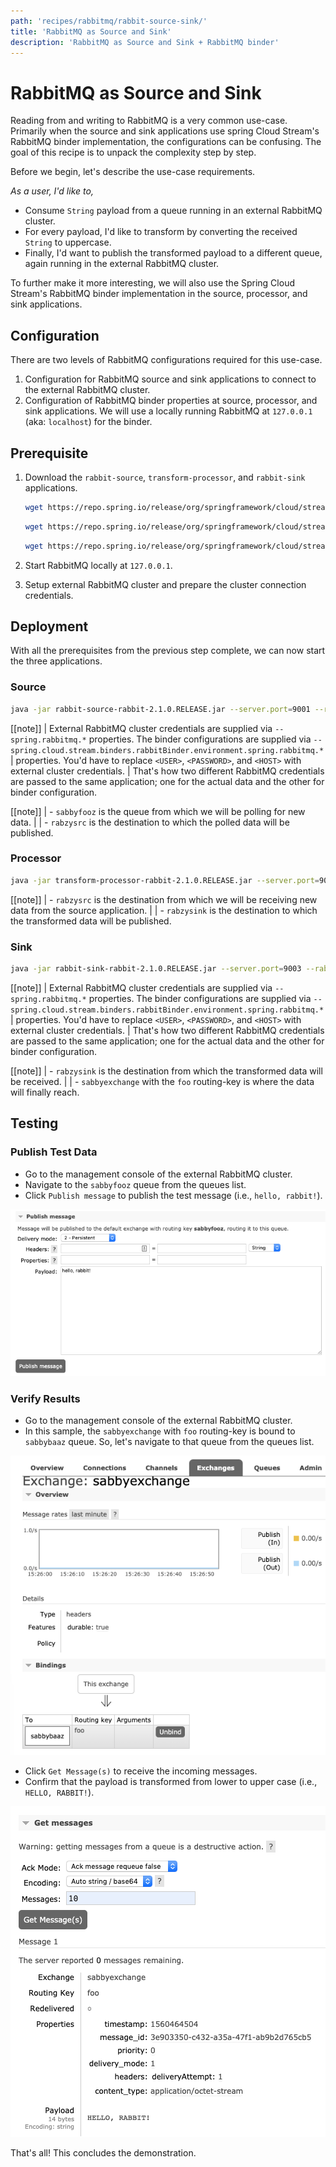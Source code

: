 ```yaml
---
path: 'recipes/rabbitmq/rabbit-source-sink/'
title: 'RabbitMQ as Source and Sink'
description: 'RabbitMQ as Source and Sink + RabbitMQ binder'
---
```


# RabbitMQ as Source and Sink

Reading from and writing to RabbitMQ is a very common use-case. Primarily when the source and sink applications use spring Cloud Stream's RabbitMQ binder implementation, the configurations can be confusing. The goal of this recipe is to unpack the complexity step by step.

Before we begin, let's describe the use-case requirements.

_As a user, I'd like to,_

- Consume `String` payload from a queue running in an external RabbitMQ cluster.
- For every payload, I'd like to transform by converting the received `String` to uppercase.
- Finally, I'd want to publish the transformed payload to a different queue, again running in the external RabbitMQ cluster.

To further make it more interesting, we will also use the Spring Cloud Stream's RabbitMQ binder implementation in the source, processor, and sink applications.

## Configuration

There are two levels of RabbitMQ configurations required for this use-case.

1. Configuration for RabbitMQ source and sink applications to connect to the external RabbitMQ cluster.
2. Configuration of RabbitMQ binder properties at source, processor, and sink applications. We will use a locally running RabbitMQ at `127.0.0.1` (aka: `localhost`) for the binder.

## Prerequisite

1. Download the `rabbit-source`, `transform-processor`, and `rabbit-sink` applications.

   ```bash
   wget https://repo.spring.io/release/org/springframework/cloud/stream/app/rabbit-source-rabbit/2.1.0.RELEASE/rabbit-source-rabbit-2.1.0.RELEASE.jar
   ```

   ```bash
   wget https://repo.spring.io/release/org/springframework/cloud/stream/app/transform-processor-rabbit/2.1.0.RELEASE/transform-processor-rabbit-2.1.0.RELEASE.jar
   ```

   ```bash
   wget https://repo.spring.io/release/org/springframework/cloud/stream/app/rabbit-sink-rabbit/2.1.0.RELEASE/rabbit-sink-rabbit-2.1.0.RELEASE.jar
   ```

2. Start RabbitMQ locally at `127.0.0.1`.
3. Setup external RabbitMQ cluster and prepare the cluster connection credentials.

## Deployment

With all the prerequisites from the previous step complete, we can now start the three applications.

### Source

```bash
java -jar rabbit-source-rabbit-2.1.0.RELEASE.jar --server.port=9001 --rabbit.queues=sabbyfooz --spring.rabbitmq.addresses=amqp://<USER>:<PASSWORD>@<HOST> --spring.rabbitmq.port=5672 --spring.rabbitmq.username=<USER> --spring.rabbitmq.password=<PASSWORD> --spring.cloud.stream.binders.rabbitBinder.type=rabbit --spring.cloud.stream.binders.rabbitBinder.environment.spring.rabbitmq.addresses=amqp://guest:guest@127.0.0.1 --spring.cloud.stream.binders.rabbitBinder.environment.spring.rabbitmq.port=5672 --spring.cloud.stream.bindings.output.destination=rabzysrc

```

[[note]]
| External RabbitMQ cluster credentials are supplied via `--spring.rabbitmq.*` properties. The binder configurations are supplied via `--spring.cloud.stream.binders.rabbitBinder.environment.spring.rabbitmq.*`
| properties. You'd have to replace `<USER>`, `<PASSWORD>`, and `<HOST>` with external cluster credentials.
| That's how two different RabbitMQ credentials are passed to the same application; one for the actual data and the other for binder configuration.

[[note]]
| - `sabbyfooz` is the queue from which we will be polling for new data.
|
| - `rabzysrc` is the destination to which the polled data will be published.

### Processor

```bash
java -jar transform-processor-rabbit-2.1.0.RELEASE.jar --server.port=9002 --spring.cloud.stream.binders.rabbitBinder.type=rabbit --spring.cloud.stream.binders.rabbitBinder.environment.spring.rabbitmq.addresses=amqp://guest:guest@127.0.0.1 --spring.cloud.stream.binders.rabbitBinder.environment.spring.rabbitmq.port=5672 --spring.cloud.stream.bindings.input.destination=rabzysrc --spring.cloud.stream.bindings.output.destination=rabzysink --transformer.expression='''payload.toUpperCase()'''
```

[[note]]
| - `rabzysrc` is the destination from which we will be receiving new data from the source application.
|
| - `rabzysink` is the destination to which the transformed data will be published.

### Sink

```bash
java -jar rabbit-sink-rabbit-2.1.0.RELEASE.jar --server.port=9003 --rabbit.exchange=sabbyexchange --rabbit.routing-key=foo --spring.rabbitmq.addresses=amqp://<USER>:<PASSWORD>@<HOST> --spring.rabbitmq.port=5672 --spring.rabbitmq.username=<USER> --spring.rabbitmq.password=<PASSWORD> --spring.cloud.stream.binders.rabbitBinder.type=rabbit --spring.cloud.stream.binders.rabbitBinder.environment.spring.rabbitmq.addresses=amqp://guest:guest@127.0.0.1 --spring.cloud.stream.binders.rabbitBinder.environment.spring.rabbitmq.port=5672 --spring.cloud.stream.bindings.input.destination=rabzysink
```

[[note]]
| External RabbitMQ cluster credentials are supplied via `--spring.rabbitmq.*` properties. The binder configurations are supplied via `--spring.cloud.stream.binders.rabbitBinder.environment.spring.rabbitmq.*`
| properties. You'd have to replace `<USER>`, `<PASSWORD>`, and `<HOST>` with external cluster credentials.
| That's how two different RabbitMQ credentials are passed to the same application; one for the actual data and the other for binder configuration.

[[note]]
| - `rabzysink` is the destination from which the transformed data will be received.
|
| - `sabbyexchange` with the `foo` routing-key is where the data will finally reach.

## Testing

### Publish Test Data

- Go to the management console of the external RabbitMQ cluster.
- Navigate to the `sabbyfooz` queue from the queues list.
- Click `Publish message` to publish the test message (i.e., `hello, rabbit!`).

![Publish Test Message](images/Publish_Test_Message.png)

### Verify Results

- Go to the management console of the external RabbitMQ cluster.
- In this sample, the `sabbyexchange` with `foo` routing-key is bound to `sabbybaaz` queue. So, let's navigate to that queue from the queues list.

![Exchange and Queue Binding](images/Bind_Exchange_To_Queue.png)

- Click `Get Message(s)` to receive the incoming messages.
- Confirm that the payload is transformed from lower to upper case (i.e., `HELLO, RABBIT!`).

![Publish Test Message](images/Receive_Test_Message.png)

That's all! This concludes the demonstration.
